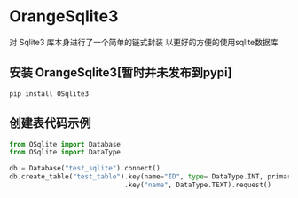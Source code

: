 # OrangeSqlite3
对 Sqlite3 库本身进行了一个简单的链式封装
以更好的方便的使用sqlite数据库

## 安装 OrangeSqlite3[暂时并未发布到pypi]

```
pip install OSqlite3
```
## 创建表代码示例
```py
from OSqlite import Database
from OSqlite import DataType

db = Database("test_sqlite").connect()
db.create_table("test_table").key(name="ID", type= DataType.INT, primary_key=True) \
                             .key("name", DataType.TEXT).request()
```

